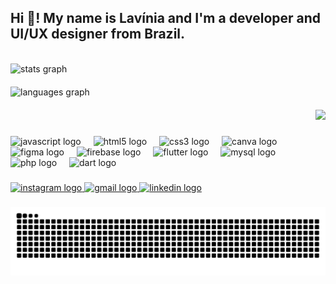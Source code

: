<h2 align="left">Hi 👋! My name is Lavínia and I'm a developer and UI/UX designer from Brazil.</h2>

<br clear="both">

<!-- Bloco Principal com os Card de Estatísticas -->
<div style="display: flex; align-items: flex-start; justify-content: flex-start; flex-wrap: wrap;">

  <!-- Bloco de Estatísticas -->
  <div style="flex: 1; margin-right: 20px;">
    <img src="https://github-readme-stats.vercel.app/api?username=laviniadalbello&hide_title=false&hide_rank=false&show_icons=true&include_all_commits=true&count_private=true&disable_animations=false&theme=dracula&locale=en&hide_border=false" height="150" alt="stats graph" />
  </div>

</div>

<!-- Card Most Used embaixo do Card de Estatísticas -->
<div style="margin-top: 20px;">
  <img src="https://github-readme-stats.vercel.app/api/top-langs?username=laviniadalbello&locale=en&hide_title=false&layout=compact&card_width=320&langs_count=5&theme=dracula&hide_border=false" height="150" alt="languages graph" />
</div>

<!-- Bloco do GIF (alinhado à direita) -->
<div style="text-align: right; margin-top: 20px;">
  <img src="https://media2.giphy.com/media/v1.Y2lkPTc5MGI3NjExMWoyM2Q5aWt5bWl3MjA5c3lhbjJyMmYwa2ZlajF2ZTI2N3B0aTlxeCZlcD12MV9pbnRlcm5hbF9naWZfYnlfaWQmY3Q9Zw/AFbwh4z6Pye5WdtOxI/giphy.gif" height="220" />
</div>

###

<div align="left">
  <img src="https://cdn.jsdelivr.net/gh/devicons/devicon/icons/javascript/javascript-original.svg" height="30" alt="javascript logo" />
  <img width="12" />
  <img src="https://cdn.jsdelivr.net/gh/devicons/devicon/icons/html5/html5-original.svg" height="30" alt="html5 logo" />
  <img width="12" />
  <img src="https://cdn.jsdelivr.net/gh/devicons/devicon/icons/css3/css3-original.svg" height="30" alt="css3 logo" />
  <img width="12" />
  <img src="https://cdn.jsdelivr.net/gh/devicons/devicon/icons/canva/canva-original.svg" height="30" alt="canva logo" />
  <img width="12" />
  <img src="https://cdn.jsdelivr.net/gh/devicons/devicon/icons/figma/figma-original.svg" height="30" alt="figma logo" />
  <img width="12" />
  <img src="https://cdn.jsdelivr.net/gh/devicons/devicon/icons/firebase/firebase-plain.svg" height="30" alt="firebase logo" />
  <img width="12" />
  <img src="https://cdn.jsdelivr.net/gh/devicons/devicon/icons/flutter/flutter-original.svg" height="30" alt="flutter logo" />
  <img width="12" />
  <img src="https://cdn.jsdelivr.net/gh/devicons/devicon/icons/mysql/mysql-original.svg" height="30" alt="mysql logo" />
  <img width="12" />
  <img src="https://cdn.jsdelivr.net/gh/devicons/devicon/icons/php/php-original.svg" height="30" alt="php logo" />
  <img width="12" />
  <img src="https://cdn.jsdelivr.net/gh/devicons/devicon/icons/dart/dart-original.svg" height="30" alt="dart logo" />
</div>

###

<div align="left">
  <a href="https://www.instagram.com/lavidalbello?igsh=dGpndWNsanRpNXFm" target="_blank">
    <img src="https://img.shields.io/static/v1?message=Instagram&logo=instagram&label=&color=E4405F&logoColor=white&labelColor=&style=for-the-badge" height="35" alt="instagram logo" />
  </a>
  <a href="laviniadalbelloesouza@gmail.com" target="_blank">
    <img src="https://img.shields.io/static/v1?message=Gmail&logo=gmail&label=&color=D14836&logoColor=white&labelColor=&style=for-the-badge" height="35" alt="gmail logo" />
  </a>
  <a href="https://www.linkedin.com/in/lavinia-dal-bello-638821270?utm_source=share&utm_campaign=share_via&utm_content=profile&utm_medium=android_app" target="_blank">
    <img src="https://img.shields.io/static/v1?message=LinkedIn&logo=linkedin&label=&color=0077B5&logoColor=white&labelColor=&style=for-the-badge" height="35" alt="linkedin logo" />
  </a>
</div>

###

<!-- Imagem da cobra logo abaixo dos ícones -->
<div align="center">
  <img src="https://raw.githubusercontent.com/laviniadalbello/laviniadalbello/output/snake.svg" alt="Snake animation" />
</div>
